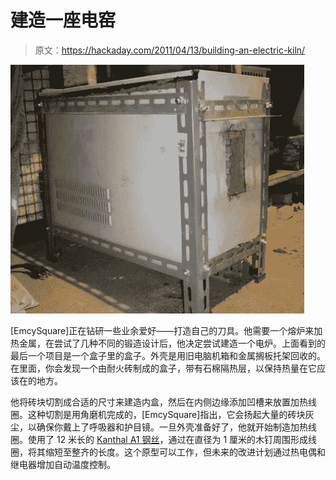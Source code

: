 # 建造一座电窑

> 原文：<https://hackaday.com/2011/04/13/building-an-electric-kiln/>

![](img/26a4539e48bd9395bd93592b051f2fde.png "building-an-electric-kiln")

[EmcySquare]正在钻研一些业余爱好——打造自己的刀具。他需要一个熔炉来加热金属，在尝试了几种不同的锻造设计后，他决定尝试建造一个电炉。上面看到的最后一个项目是一个盒子里的盒子。外壳是用旧电脑机箱和金属搁板托架回收的。在里面，你会发现一个由耐火砖制成的盒子，带有石棉隔热层，以保持热量在它应该在的地方。

他将砖块切割成合适的尺寸来建造内盒，然后在内侧边缘添加凹槽来放置加热线圈。这种切割是用角磨机完成的，[EmcySquare]指出，它会扬起大量的砖块灰尘，以确保你戴上了呼吸器和护目镜。一旦外壳准备好了，他就开始制造加热线圈。使用了 12 米长的 [Kanthal A1 钢丝](http://www.kanthal.com/products/material-datasheets/wire/resistance-heating-wire-and-resistance-wire/kanthal-a-1/)，通过在直径为 1 厘米的木钉周围形成线圈，将其缩短至整齐的长度。这个原型可以工作，但未来的改进计划通过热电偶和继电器增加自动温度控制。